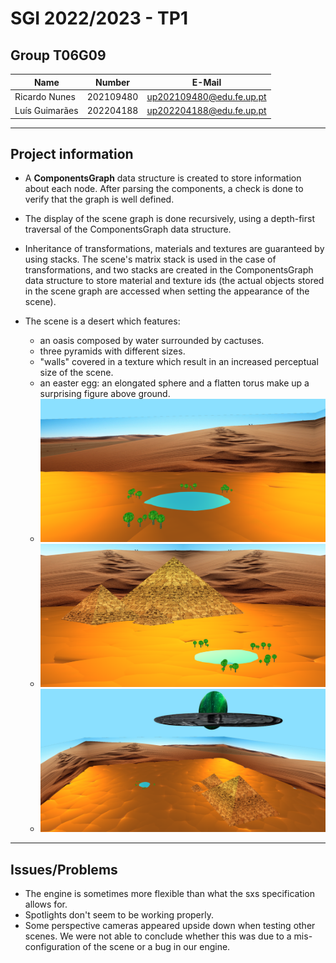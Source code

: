 # SGI 2022/2023 - TP1

## Group T06G09
| Name             | Number    | E-Mail                    |
| ---------------- | --------- | ------------------------- |
| Ricardo Nunes    | 202109480 | up202109480@edu.fe.up.pt  |
| Luís Guimarães   | 202204188 | up202204188@edu.fe.up.pt  |

----
## Project information

- A **ComponentsGraph** data structure is created to store information about each node. After parsing the components, a check is done to verify that the graph is well defined.
- The display of the scene graph is done recursively, using a depth-first traversal of the ComponentsGraph data structure.
- Inheritance of transformations, materials and textures are guaranteed by using stacks. The scene's matrix stack is used in the case of transformations, and two stacks are created in the ComponentsGraph data structure to store material and texture ids (the actual objects stored in the scene graph are accessed when setting the appearance of the scene).

- The scene is a desert which features: 
  - an oasis composed by water surrounded by cactuses.
  - three pyramids with different sizes.
  - "walls" covered in a texture which result in an increased perceptual size of the scene.
  - an easter egg: an elongated sphere and a flatten torus make up a surprising figure above ground.
  - ![screenshot_1](screenshots/1.png)
  - ![screenshot_2](screenshots/2.png)
  - ![screenshot_2](screenshots/3.png)

----
## Issues/Problems

- The engine is sometimes more flexible than what the sxs specification allows for. 
- Spotlights don't seem to be working properly.
- Some perspective cameras appeared upside down when testing other scenes. We were not able to conclude whether this was due to a mis-configuration of the scene or a bug in our engine.
